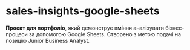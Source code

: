 # sales-insights-google-sheets
 **Проєкт для портфоліо**, який демонструє вміння аналізувати бізнес-процеси за допомогою Google Sheets. Створено з метою подачі на позицію Junior Business Analyst.

